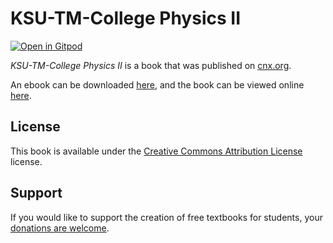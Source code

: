 # KSU-TM-College Physics II

[![Open in Gitpod](https://gitpod.io/button/open-in-gitpod.svg)](https://gitpod.io/from-referrer/)

_KSU-TM-College Physics II_ is a book that was published on [cnx.org](https://cnx.org/).

An ebook can be downloaded [here](https://github.com/cnx-user-books/cnxbook-ksu-tm-college-physics-ii/releases/latest), and the book can be viewed online [here](https://github.com/cnx-user-books/cnxbook-ksu-tm-college-physics-ii/releases/latest).

## License
This book is available under the [Creative Commons Attribution License](./LICENSE) license.

## Support
If you would like to support the creation of free textbooks for students, your [donations are welcome](https://riceconnect.rice.edu/donation/support-openstax-banner).
